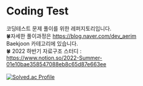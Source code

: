 # Coding Test
코딩테스트 문제 풀이를 위한 레퍼지토리입니다. <br>
🍀자세한 풀이과정은 
https://blog.naver.com/dev_aerim <br>
Baekjoon 카테고리에 있습니다. <br>
🍀 2022 하반기 자료구조 스터디 : <br>
https://www.notion.so/2022-Summer-01e10bae358547088eb8c65d87e663ee
<br>
<br>
[![Solved.ac Profile](http://mazassumnida.wtf/api/generate_badge?boj=dofla5518)](https://solved.ac/dofla5518)
